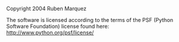 Copyright 2004 Ruben Marquez

The software is licensed according to the terms of the PSF (Python Software Foundation) license found here: http://www.python.org/psf/license/